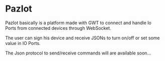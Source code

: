 # PazIot #

PazIot basically is a platform made with GWT to connect and handle Io Ports from connected devices through WebSocket.

The user can sign his device and receive JSONs to turn on/off or set some value in IO Ports.

The Json protocol to send/receive commands will are available soon...